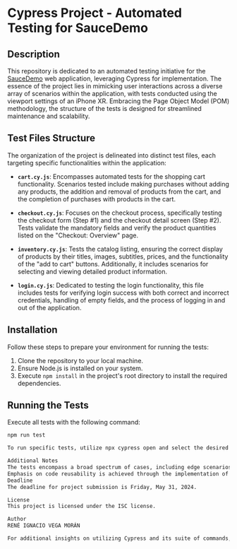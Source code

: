 # Cypress Project - Automated Testing for SauceDemo

## Description

This repository is dedicated to an automated testing initiative for the [SauceDemo](https://www.saucedemo.com/) web application, leveraging Cypress for implementation. The essence of the project lies in mimicking user interactions across a diverse array of scenarios within the application, with tests conducted using the viewport settings of an iPhone XR. Embracing the Page Object Model (POM) methodology, the structure of the tests is designed for streamlined maintenance and scalability.

## Test Files Structure

The organization of the project is delineated into distinct test files, each targeting specific functionalities within the application:

- **`cart.cy.js`**: Encompasses automated tests for the shopping cart functionality. Scenarios tested include making purchases without adding any products, the addition and removal of products from the cart, and the completion of purchases with products in the cart.

- **`checkout.cy.js`**: Focuses on the checkout process, specifically testing the checkout form (Step #1) and the checkout detail screen (Step #2). Tests validate the mandatory fields and verify the product quantities listed on the "Checkout: Overview" page.

- **`inventory.cy.js`**: Tests the catalog listing, ensuring the correct display of products by their titles, images, subtitles, prices, and the functionality of the "add to cart" buttons. Additionally, it includes scenarios for selecting and viewing detailed product information.

- **`login.cy.js`**: Dedicated to testing the login functionality, this file includes tests for verifying login success with both correct and incorrect credentials, handling of empty fields, and the process of logging in and out of the application.

## Installation

Follow these steps to prepare your environment for running the tests:

1. Clone the repository to your local machine.
2. Ensure Node.js is installed on your system.
3. Execute `npm install` in the project's root directory to install the required dependencies.

## Running the Tests

Execute all tests with the following command:

```bash
npm run test

To run specific tests, utilize npx cypress open and select the desired test file via the Cypress UI.

Additional Notes
The tests encompass a broad spectrum of cases, including edge scenarios, to ensure thorough coverage.
Emphasis on code reusability is achieved through the implementation of custom functions and adherence to the POM methodology.
Deadline
The deadline for project submission is Friday, May 31, 2024.

License
This project is licensed under the ISC license.

Author
RENÉ IGNACIO VEGA MORÁN

For additional insights on utilizing Cypress and its suite of commands, refer to the official Cypress documentation.
